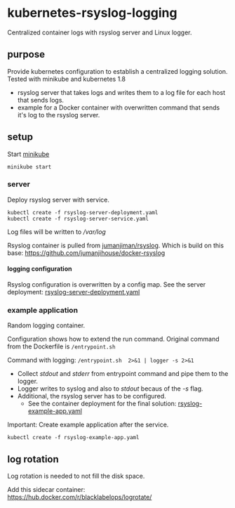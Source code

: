 # kubernetes-rsyslog-logging
Centralized container logs with rsyslog server and Linux logger.

## purpose
Provide kubernetes configuration to establish a centralized logging solution. Tested with minikube and kubernetes 1.8

* rsyslog server that takes logs and writes them to a log file for each host that sends logs.
* example for a Docker container with overwritten command that sends it's log to the rsyslog server.

## setup
Start [minikube](https://github.com/kubernetes/minikube)
```
minikube start
```

### server
Deploy rsyslog server with service.
```
kubectl create -f rsyslog-server-deployment.yaml
kubectl create -f rsyslog-server-service.yaml
```

Log files will be written to */var/log*

Rsyslog container is pulled from [jumanjiman/rsyslog](https://hub.docker.com/r/jumanjiman/rsyslog/).
Which is build on this base: https://github.com/jumanjihouse/docker-rsyslog

#### logging configuration
Rsyslog configuration is overwritten by a config map.
See the server deployment: [rsyslog-server-deployment.yaml](./rsyslog-server-deployment.yaml)

### example application
Random logging container.

Configuration shows how to extend the run command. Original command from the Dockerfile is ```/entrypoint.sh```

Command with logging: ```/entrypoint.sh  2>&1 | logger -s 2>&1```

* Collect *stdout* and *stderr* from entrypoint command and pipe them to the logger.
* Logger writes to syslog and also to *stdout* becaus of the *-s* flag.
* Additional, the rsyslog server has to be configured.
    * See the container deployment for the final solution: [rsyslog-example-app.yaml](./rsyslog-example-app.yaml)

Important: Create example application after the service.

```
kubectl create -f rsyslog-example-app.yaml
```

## log rotation
Log rotation is needed to not fill the disk space.

Add this sidecar container: https://hub.docker.com/r/blacklabelops/logrotate/
